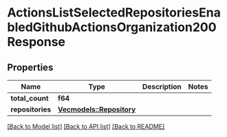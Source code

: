 # ActionsListSelectedRepositoriesEnabledGithubActionsOrganization200Response

## Properties

Name | Type | Description | Notes
------------ | ------------- | ------------- | -------------
**total_count** | **f64** |  | 
**repositories** | [**Vec<models::Repository>**](repository.md) |  | 

[[Back to Model list]](../README.md#documentation-for-models) [[Back to API list]](../README.md#documentation-for-api-endpoints) [[Back to README]](../README.md)


